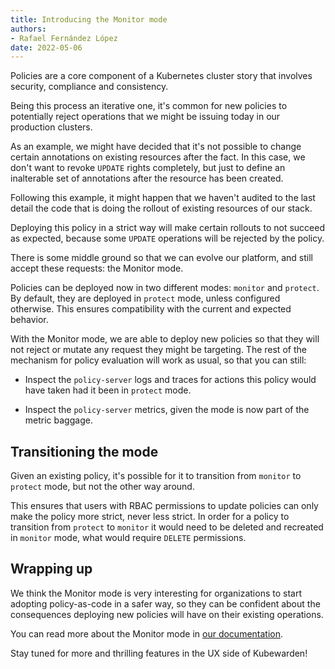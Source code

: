 ```yaml
---
title: Introducing the Monitor mode
authors:
- Rafael Fernández López
date: 2022-05-06
---
```


Policies are a core component of a Kubernetes cluster story that
involves security, compliance and consistency.

Being this process an iterative one, it's common for new policies to
potentially reject operations that we might be issuing today in our
production clusters.

As an example, we might have decided that it's not possible to change
certain annotations on existing resources after the fact. In this
case, we don't want to revoke `UPDATE` rights completely, but just to
define an inalterable set of annotations after the resource has been
created.

Following this example, it might happen that we haven't audited to the
last detail the code that is doing the rollout of existing resources
of our stack.

Deploying this policy in a strict way will make certain rollouts to
not succeed as expected, because some `UPDATE` operations will be
rejected by the policy.

There is some middle ground so that we can evolve our platform, and
still accept these requests: the Monitor mode.

Policies can be deployed now in two different modes: `monitor` and
`protect`. By default, they are deployed in `protect` mode, unless
configured otherwise. This ensures compatibility with the current and
expected behavior.

With the Monitor mode, we are able to deploy new policies so that they
will not reject or mutate any request they might be targeting. The
rest of the mechanism for policy evaluation will work as usual, so
that you can still:

- Inspect the `policy-server` logs and traces for actions this policy
  would have taken had it been in `protect` mode.

- Inspect the `policy-server` metrics, given the mode is now part of
  the metric baggage.

## Transitioning the mode

Given an existing policy, it's possible for it to transition from
`monitor` to `protect` mode, but not the other way around.

This ensures that users with RBAC permissions to update policies can
only make the policy more strict, never less strict. In order for a
policy to transition from `protect` to `monitor` it would need to be
deleted and recreated in `monitor` mode, what would require `DELETE`
permissions.

## Wrapping up

We think the Monitor mode is very interesting for organizations to
start adopting policy-as-code in a safer way, so they can be confident
about the consequences deploying new policies will have on their
existing operations.

You can read more about the Monitor mode in [our
documentation](https://docs.kubewarden.io/operator-manual/monitor-mode/intro.html).

Stay tuned for more and thrilling features in the UX side of
Kubewarden!
